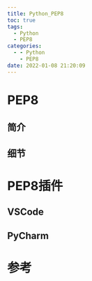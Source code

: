 ```yaml
---
title: Python_PEP8
toc: true
tags:
  - Python
  - PEP8
categories:
  - - Python
    - PEP8
date: 2022-01-08 21:20:09
---
```

# PEP8
## 简介
## 细节
# PEP8插件
## VSCode
## PyCharm
# 参考




